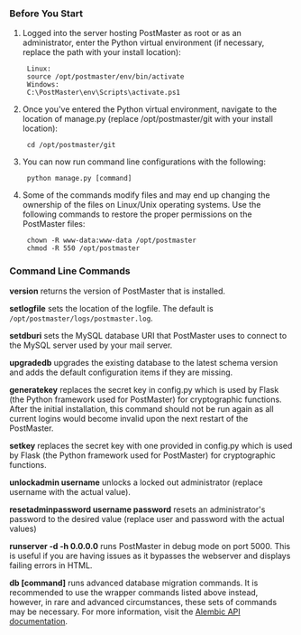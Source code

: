 ### Before You Start
1. Logged into the server hosting PostMaster as root or as an administrator, enter the Python virtual environment (if necessary, replace the path with your install location):

        Linux:
        source /opt/postmaster/env/bin/activate
        Windows:
        C:\PostMaster\env\Scripts\activate.ps1

2. Once you've entered the Python virtual environment, navigate to the location of manage.py (replace /opt/postmaster/git with your install location):

        cd /opt/postmaster/git

3. You can now run command line configurations with the following:

        python manage.py [command]

4. Some of the commands modify files and may end up changing the ownership of the files on Linux/Unix operating systems.
Use the following commands to restore the proper permissions on the PostMaster files:

        chown -R www-data:www-data /opt/postmaster
        chmod -R 550 /opt/postmaster

### Command Line Commands

**version** returns the version of PostMaster that is installed.

**setlogfile** sets the location of the logfile. The default is `/opt/postmaster/logs/postmaster.log`.

**setdburi** sets the MySQL database URI that PostMaster uses to connect to the MySQL server used by your mail server.

**upgradedb** upgrades the existing database to the latest schema version and adds the default configuration items if they are missing.

**generatekey** replaces the secret key in config.py which is used by Flask (the Python framework used for PostMaster) for cryptographic functions.
After the initial installation, this command should not be run again as all current logins would become invalid upon the next restart of the PostMaster.

**setkey** replaces the secret key with one provided in config.py which is used by Flask (the Python framework used for PostMaster) for cryptographic functions.

**unlockadmin username** unlocks a locked out administrator (replace username with the actual value).

**resetadminpassword username password** resets an administrator's password to the desired value (replace user and password with the actual values)

**runserver -d -h 0.0.0.0** runs PostMaster in debug mode on port 5000. This is useful if you are having issues as it bypasses the webserver
and displays failing errors in HTML.

**db [command]** runs advanced database migration commands.
It is recommended to use the wrapper commands listed above instead, however, in rare and advanced circumstances, these sets of commands may be necessary.
For more information, visit the [Alembic API documentation](https://alembic.readthedocs.org/en/latest/api/commands.html).
